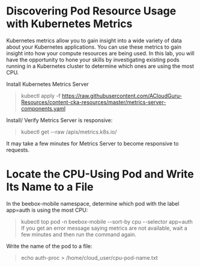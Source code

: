 # Discovering Pod Resource Usage with Kubernetes Metrics
Kubernetes metrics allow you to gain insight into a wide variety of data about your Kubernetes applications. You can use these metrics to gain insight into how your compute resources are being used. In this lab, you will have the opportunity to hone your skills by investigating existing pods running in a Kubernetes cluster to determine which ones are using the most CPU.

Install Kubernetes Metrics Server
> kubectl apply -f https://raw.githubusercontent.com/ACloudGuru-Resources/content-cka-resources/master/metrics-server-components.yaml

Install/ Verify Metrics Server is responsive:
> kubectl get --raw /apis/metrics.k8s.io/

It may take a few minutes for Metrics Server to become responsive to requests.

# Locate the CPU-Using Pod and Write Its Name to a File
In the beebox-mobile namespace, determine which pod with the label app=auth is using the most CPU:

> kubectl top pod -n beebox-mobile --sort-by cpu --selector app=auth
If you get an error message saying metrics are not available, wait a few minutes and then run the command again.

Write the name of the pod to a file:
> echo auth-proc > /home/cloud_user/cpu-pod-name.txt
